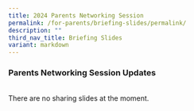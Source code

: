 ```yaml
---
title: 2024 Parents Networking Session
permalink: /for-parents/briefing-slides/permalink/
description: ""
third_nav_title: Briefing Slides
variant: markdown
---
```

### Parents Networking Session Updates
<br>
There  are no sharing slides at the moment.
<br>
<br>